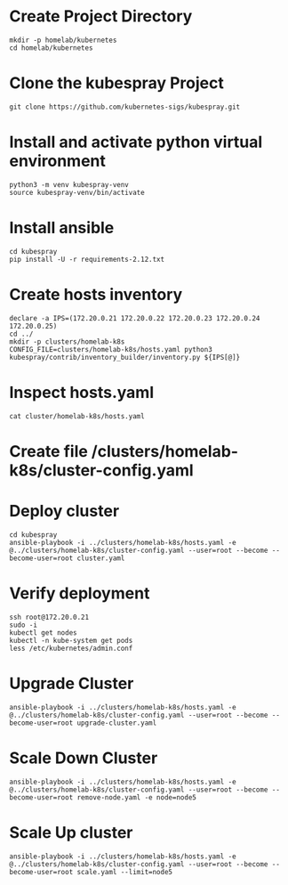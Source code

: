 # Create Project Directory
```
mkdir -p homelab/kubernetes
cd homelab/kubernetes
```


# Clone the kubespray Project
```
git clone https://github.com/kubernetes-sigs/kubespray.git
```


# Install and activate python virtual environment
```
python3 -m venv kubespray-venv
source kubespray-venv/bin/activate
```

# Install ansible 
```
cd kubespray
pip install -U -r requirements-2.12.txt
```

# Create hosts inventory
```
declare -a IPS=(172.20.0.21 172.20.0.22 172.20.0.23 172.20.0.24 172.20.0.25)
cd ../ 
mkdir -p clusters/homelab-k8s
CONFIG_FILE=clusters/homelab-k8s/hosts.yaml python3 kubespray/contrib/inventory_builder/inventory.py ${IPS[@]}
```

# Inspect hosts.yaml
```
cat cluster/homelab-k8s/hosts.yaml
```

# Create file /clusters/homelab-k8s/cluster-config.yaml

# Deploy cluster
```
cd kubespray
ansible-playbook -i ../clusters/homelab-k8s/hosts.yaml -e @../clusters/homelab-k8s/cluster-config.yaml --user=root --become --become-user=root cluster.yaml
```

# Verify deployment
```
ssh root@172.20.0.21
sudo -i 
kubectl get nodes
kubectl -n kube-system get pods
less /etc/kubernetes/admin.conf 
```

# Upgrade Cluster
```
ansible-playbook -i ../clusters/homelab-k8s/hosts.yaml -e @../clusters/homelab-k8s/cluster-config.yaml --user=root --become --become-user=root upgrade-cluster.yaml
```

# Scale Down Cluster
```
ansible-playbook -i ../clusters/homelab-k8s/hosts.yaml -e @../clusters/homelab-k8s/cluster-config.yaml --user=root --become --become-user=root remove-node.yaml -e node=node5
```


# Scale Up cluster
```
ansible-playbook -i ../clusters/homelab-k8s/hosts.yaml -e @../clusters/homelab-k8s/cluster-config.yaml --user=root --become --become-user=root scale.yaml --limit=node5
```
